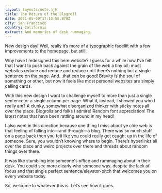 ```yaml
---
layout: layouts/note.njk
title: The Return of the Blogroll
date: 2021-05-09T17:10:58.870Z
city: San Francisco
country: California
extract: And memories of desk rummaging.
---
```


New design day! Well, really it’s more of a typographic facelift with a few improvements to the homepage, but still.

Why have I redesigned this here website? I guess for a while now I’ve felt that I want to push back against the grain of the web a tiny bit: most websites reduce and reduce and reduce until there’s nothing but a single sentence on the page. And...that can be good! Brevity is the soul of something or other, but now it feels like most personal websites are simply calling cards.

With this new design I want to challenge myself to more than just a single sentence or a single column per page. What if, instead, I showed you who I really am? A clunky, somewhat disorganized thinker with sticky notes all over the place. Blogrolls and folks I admire! Random font appreciation! The latest notes that have been rattling around in my head!

I also went in this direction because one thing I miss about ye olde web is that feeling of falling into—and through—a blog. There was so much stuff on a page back then you felt like you could really get caught up in the life of someone. Sure, you wouldn’t knowing where to begin. There’s hyperlinks all over the place and weird projects over there and threads about random things over there.

It was like stumbling into someone's office and rummaging about in their desk. You could see more clearly who someone was, despite the lack of focus and that single perfect sentence/elevator-pitch that welcomes you on every website today.

So, welcome to whatever this is. Let’s see how it goes.
